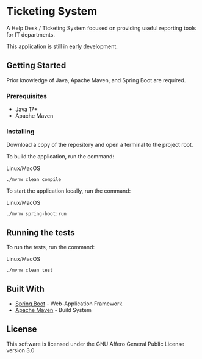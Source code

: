 # Ticketing System

A Help Desk / Ticketing System focused on providing useful reporting tools for IT departments.

This application is still in early development.

## Getting Started

Prior knowledge of Java, Apache Maven, and Spring Boot are required.

### Prerequisites

* Java 17+
* Apache Maven

### Installing

Download a copy of the repository and open a terminal to the project root.

To build the application, run the command:

Linux/MacOS
```
./mvnw clean compile
```

To start the application locally, run the command:

Linux/MacOS
```
./mvnw spring-boot:run
```

## Running the tests

To run the tests, run the command:

Linux/MacOS
```
./mvnw clean test
```

## Built With

* [Spring Boot](https://spring.io/projects/spring-boot/maven) - Web-Application Framework
* [Apache Maven](https://maven.apache.org/) - Build System

## License

This software is licensed under the GNU Affero General Public License version 3.0
